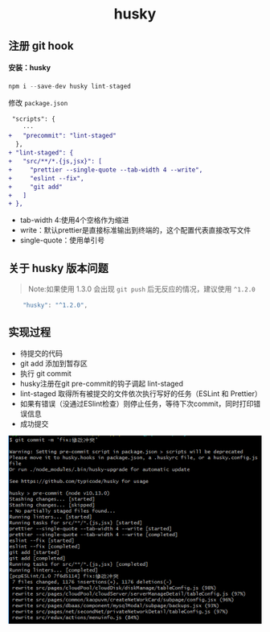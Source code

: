 <h1 align="center">husky</h1>

## 注册 git hook

#### 安装：husky
```js
npm i --save-dev husky lint-staged
```

修改 `package.json` 

```diff
 "scripts": {
    ···
+   "precommit": "lint-staged"
  },
+ "lint-staged": {
+   "src/**/*.{js,jsx}": [
+     "prettier --single-quote --tab-width 4 --write",
+     "eslint --fix",
+     "git add"
+   ]
+ },
```

- tab-width 4:使用4个空格作为缩进
- write：默认prettier是直接标准输出到终端的，这个配置代表直接改写文件
- single-quote：使用单引号

## 关于 husky 版本问题
>Note:如果使用 1.3.0 会出现 `git push` 后无反应的情况，建议使用 `^1.2.0` 
```js
    "husky": "^1.2.0",
```

## 实现过程
- 待提交的代码
- git add 添加到暂存区
- 执行 git commit
- husky注册在git pre-commit的钩子调起 lint-staged
- lint-staged 取得所有被提交的文件依次执行写好的任务（ESLint 和 Prettier）
- 如果有错误（没通过ESlint检查）则停止任务，等待下次commit，同时打印错误信息
- 成功提交

<img src="https://github.com/wudlin/git/blob/master/img/git_husky.png" alt="提交截图"/>
